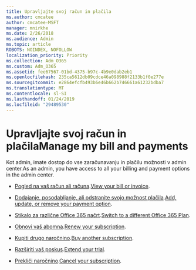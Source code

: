 ```yaml
---
title: Upravljajte svoj račun in plačila
ms.author: cmcatee
author: cmcatee-MSFT
manager: mnirkhe
ms.date: 2/26/2018
ms.audience: Admin
ms.topic: article
ROBOTS: NOINDEX, NOFOLLOW
localization_priority: Priority
ms.collection: Adm_O365
ms.custom: Adm_O365
ms.assetid: fee67567-01bd-4375-b97c-4b9e0dab2eb1
ms.openlocfilehash: 235ca5612db09cdce46a098988f2133b1f0e277e
ms.sourcegitcommit: e2864efcfb493b6e46b662b746661a61232bdba7
ms.translationtype: MT
ms.contentlocale: sl-SI
ms.lasthandoff: 01/24/2019
ms.locfileid: "29489530"
---
```

# <a name="manage-my-bill-and-payments"></a><span data-ttu-id="f140a-102">Upravljajte svoj račun in plačila</span><span class="sxs-lookup"><span data-stu-id="f140a-102">Manage my bill and payments</span></span>

<span data-ttu-id="f140a-103">Kot admin, imate dostop do vse zaračunavanju in plačilu možnosti v admin center.</span><span class="sxs-lookup"><span data-stu-id="f140a-103">As an admin, you have access to all your billing and payment options in the admin center.</span></span>
  
- <span data-ttu-id="f140a-104">[Pogled na vaš račun ali računa](https://support.office.com/article/https://support.office.com/article/View-your-bill-or-invoice-for-Office-365-for-business-2ae3ea58-4fce-4592-91d6-46e9ae3ec218.aspx).</span><span class="sxs-lookup"><span data-stu-id="f140a-104">[View your bill or invoice](https://support.office.com/article/https://support.office.com/article/View-your-bill-or-invoice-for-Office-365-for-business-2ae3ea58-4fce-4592-91d6-46e9ae3ec218.aspx).</span></span>
    
- <span data-ttu-id="f140a-105">[Dodajanje, posodabljanje, ali odstranite svojo možnost plačila](https://support.office.com/article/https://support.office.com/article/Add-update-or-remove-a-credit-card-or-bank-account-in-Office-365-for-business-30ba9c83-50d8-4020-90ed-830a5b8c8724.aspx).</span><span class="sxs-lookup"><span data-stu-id="f140a-105">[Add, update, or remove your payment option](https://support.office.com/article/https://support.office.com/article/Add-update-or-remove-a-credit-card-or-bank-account-in-Office-365-for-business-30ba9c83-50d8-4020-90ed-830a5b8c8724.aspx).</span></span>
    
- <span data-ttu-id="f140a-106">[Stikalo za različne Office 365 načrt](https://support.office.com/article/https://support.office.com/article/Switch-to-a-different-Office-365-for-business-plan-73318661-8f33-478b-bcc7-fb8d69dbb22a.aspx).</span><span class="sxs-lookup"><span data-stu-id="f140a-106">[Switch to a different Office 365 Plan](https://support.office.com/article/https://support.office.com/article/Switch-to-a-different-Office-365-for-business-plan-73318661-8f33-478b-bcc7-fb8d69dbb22a.aspx).</span></span>
    
- <span data-ttu-id="f140a-107">[Obnovi vaš abomna](https://support.office.com/article/https://support.office.com/article/Renew-Office-365-for-business-8d83b530-f4ca-47f6-a666-e5791cbacc7e.aspx).</span><span class="sxs-lookup"><span data-stu-id="f140a-107">[Renew your subscription](https://support.office.com/article/https://support.office.com/article/Renew-Office-365-for-business-8d83b530-f4ca-47f6-a666-e5791cbacc7e.aspx).</span></span>
    
- <span data-ttu-id="f140a-108">[Kupiti drugo naročnino](https://support.office.com/article/https://support.office.com/article/Buy-another-Office-365-for-business-subscription-fab3b86c-3359-4042-8692-5d4dc7550b7c.aspx).</span><span class="sxs-lookup"><span data-stu-id="f140a-108">[Buy another subscription](https://support.office.com/article/https://support.office.com/article/Buy-another-Office-365-for-business-subscription-fab3b86c-3359-4042-8692-5d4dc7550b7c.aspx).</span></span>
    
- <span data-ttu-id="f140a-109">[Razširiti vaš poskus](https://support.office.com/article/https://support.office.com/article/Extend-your-trial-for-Office-365-for-business-75533195-f1f6-4c2c-8ceb-0b5597790d7b.aspx).</span><span class="sxs-lookup"><span data-stu-id="f140a-109">[Extend your trial](https://support.office.com/article/https://support.office.com/article/Extend-your-trial-for-Office-365-for-business-75533195-f1f6-4c2c-8ceb-0b5597790d7b.aspx).</span></span>
    
- <span data-ttu-id="f140a-110">[Prekliči naročnino](https://support.office.com/article/https://support.office.com/article/Cancel-Office-365-for-business-b1bc0bef-4608-4601-813a-cdd9f746709a.aspx).</span><span class="sxs-lookup"><span data-stu-id="f140a-110">[Cancel your subscription](https://support.office.com/article/https://support.office.com/article/Cancel-Office-365-for-business-b1bc0bef-4608-4601-813a-cdd9f746709a.aspx).</span></span>
    

